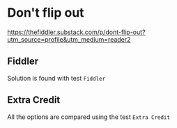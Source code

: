 
# Don't flip out

https://thefiddler.substack.com/p/dont-flip-out?utm_source=profile&utm_medium=reader2

## Fiddler

Solution is found with test `Fiddler`

## Extra Credit

All the options are compared using the test `Extra Credit`